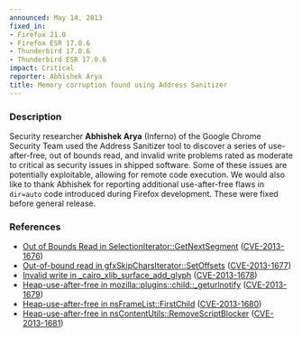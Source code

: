 ```yaml
---
announced: May 14, 2013
fixed_in:
- Firefox 21.0
- Firefox ESR 17.0.6
- Thunderbird 17.0.6
- Thunderbird ESR 17.0.6
impact: Critical
reporter: Abhishek Arya
title: Memory corruption found using Address Sanitizer
---
```


<h3>Description</h3>

<p>Security researcher <strong>Abhishek Arya</strong> (Inferno) of the Google
Chrome Security Team used the Address Sanitizer tool to discover a series of
use-after-free, out of bounds read, and invalid write problems rated as moderate
to critical as security issues in shipped software. Some of these issues are
potentially exploitable, allowing for remote code execution. We would also like
to thank Abhishek for reporting additional use-after-free flaws in
<code>dir=auto</code> code introduced during Firefox development. These were
fixed before general release.</p>


<h3>References</h3>

<ul>
  <li><a href="https://bugzilla.mozilla.org/show_bug.cgi?id=818454">
       Out of Bounds Read in SelectionIterator::GetNextSegment</a> (<a href="http://cve.mitre.org/cgi-bin/cvename.cgi?name=CVE-2013-1676" class="ex-ref">CVE-2013-1676</a>)</li>
  <li><a href="https://bugzilla.mozilla.org/show_bug.cgi?id=826163">
      Out-of-bound read in gfxSkipCharsIterator::SetOffsets</a> (<a href="http://cve.mitre.org/cgi-bin/cvename.cgi?name=CVE-2013-1677" class="ex-ref">CVE-2013-1677</a>)</li>
  <li><a href="https://bugzilla.mozilla.org/show_bug.cgi?id=839745">
      Invalid write in _cairo_xlib_surface_add_glyph</a> (<a href="http://cve.mitre.org/cgi-bin/cvename.cgi?name=CVE-2013-1678" class="ex-ref">CVE-2013-1678</a>)</li>
  <li><a href="https://bugzilla.mozilla.org/show_bug.cgi?id=848237">
       Heap-use-after-free in mozilla::plugins::child::_geturlnotify</a> (<a href="http://cve.mitre.org/cgi-bin/cvename.cgi?name=CVE-2013-1679" class="ex-ref">CVE-2013-1679</a>)</li>
  <li><a href="https://bugzilla.mozilla.org/show_bug.cgi?id=850931">
      Heap-use-after-free in nsFrameList::FirstChild</a> (<a href="http://cve.mitre.org/cgi-bin/cvename.cgi?name=CVE-2013-1680" class="ex-ref">CVE-2013-1680</a>)</li>
  <li><a href="https://bugzilla.mozilla.org/show_bug.cgi?id=851781">
      Heap-use-after-free in nsContentUtils::RemoveScriptBlocker</a> (<a href="http://cve.mitre.org/cgi-bin/cvename.cgi?name=CVE-2013-1681" class="ex-ref">CVE-2013-1681</a>)</li>

</ul>



